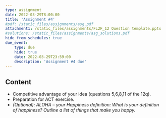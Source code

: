 ```yaml
---
type: assignment
date: 2022-03-29T8:00:00
title: 'Assignment #4'
#pdf: /static_files/assignments/asg.pdf
attachment1: /static_files/assignments/FL2F_12 Question template.pptx
#solutions: /static_files/assignments/asg_solutions.pdf
hide_from_schedules: true
due_event: 
    type: due
    hide: true
    date: 2022-03-29T23:59:00
    description: 'Assignment #4 due'
---
```

## Content
- Competitive advantage of your idea (questions 5,6,8,11 of the 12q).
- Preparation for ACT exercise. 
- *(Optional):   ALOHA 	– your Happiness definition:
                 What is your definition of happiness?
                 Outline a list of things that make you happy.*



